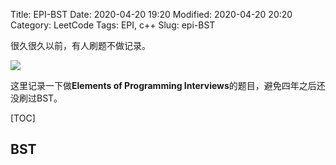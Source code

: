 Title: EPI-BST
Date: 2020-04-20 19:20
Modified: 2020-04-20 20:20
Category: LeetCode
Tags: EPI, c++
Slug: epi-BST

很久很久以前，有人刷题不做记录。

<img src="{static}/images/what.jfif" style="max-width: 80%">

这里记录一下做**Elements of Programming Interviews**的题目，避免四年之后还没刷过BST。

[TOC]

## BST

